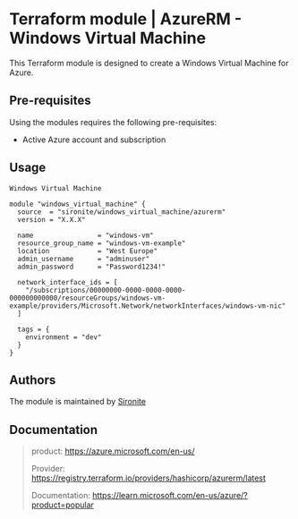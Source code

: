 # Terraform module | AzureRM - Windows Virtual Machine

This Terraform module is designed to create a Windows Virtual Machine for Azure.

## Pre-requisites

Using the modules requires the following pre-requisites:
 * Active Azure account and subscription 

## Usage

`Windows Virtual Machine`

```hcl
module "windows_virtual_machine" {
  source  = "sironite/windows_virtual_machine/azurerm"
  version = "X.X.X"

  name                = "windows-vm"
  resource_group_name = "windows-vm-example"
  location            = "West Europe"
  admin_username      = "adminuser"
  admin_password      = "Password1234!"

  network_interface_ids = [
    "/subscriptions/00000000-0000-0000-0000-000000000000/resourceGroups/windows-vm-example/providers/Microsoft.Network/networkInterfaces/windows-vm-nic"
  ]
  
  tags = {
    environment = "dev"
  }
}

```

## Authors

The module is maintained by [Sironite](https://github.com/sironite)

## Documentation

> product: https://azure.microsoft.com/en-us/
> 
> Provider: https://registry.terraform.io/providers/hashicorp/azurerm/latest
> 
> Documentation: https://learn.microsoft.com/en-us/azure/?product=popular
